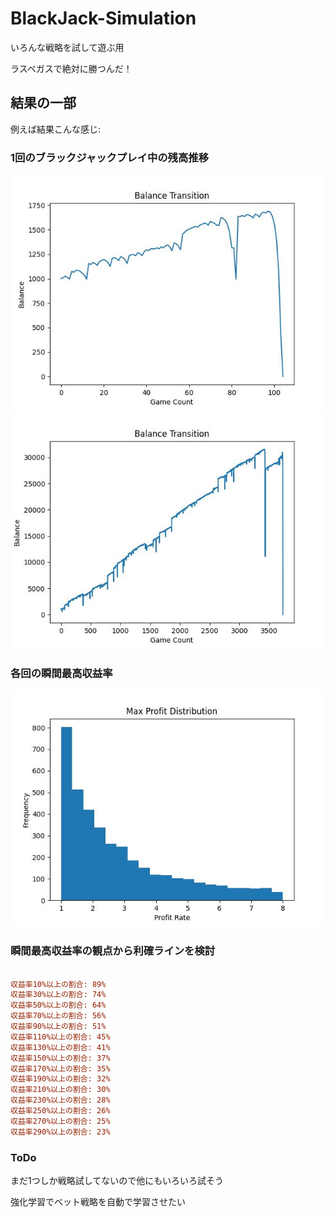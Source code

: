 # BlackJack-Simulation
いろんな戦略を試して遊ぶ用

ラスベガスで絶対に勝つんだ！

## 結果の一部
例えば結果こんな感じ:

### 1回のブラックジャックプレイ中の残高推移
![結果画像1](result/balance_history_0.jpg)  
![結果画像1](result/balance_history_1.jpg)

### 各回の瞬間最高収益率
![結果画像2](result/max_profit_hist.jpg)

### 瞬間最高収益率の観点から利確ラインを検討
```ini

収益率10%以上の割合: 89%
収益率30%以上の割合: 74%
収益率50%以上の割合: 64%
収益率70%以上の割合: 56%
収益率90%以上の割合: 51%
収益率110%以上の割合: 45%
収益率130%以上の割合: 41%
収益率150%以上の割合: 37%
収益率170%以上の割合: 35%
収益率190%以上の割合: 32%
収益率210%以上の割合: 30%
収益率230%以上の割合: 28%
収益率250%以上の割合: 26%
収益率270%以上の割合: 25%
収益率290%以上の割合: 23%
```
### ToDo
まだ1つしか戦略試してないので他にもいろいろ試そう

強化学習でベット戦略を自動で学習させたい
